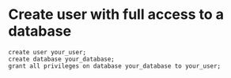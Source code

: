 # Create user with full access to a database

```
create user your_user;
create database your_database;
grant all privileges on database your_database to your_user;
```
